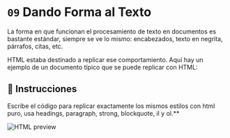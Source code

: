 # `09` Dando Forma al Texto

La forma en que funcionan el procesamiento de texto en documentos es bastante estándar, siempre se ve lo mismo: encabezados, texto en negrita, párrafos, citas, etc.

HTML estaba destinado a replicar ese comportamiento. Aquí hay un ejemplo de un documento típico que se puede replicar con HTML:

## 📝 Instrucciones

Escribe el código para replicar exactamente los mismos estilos con html puro, usa headings, paragraph, strong, blockquote, il y ol.**

![HTML preview](https://ucarecdn.com/142c5fbd-ca20-45fa-af96-8730277a959e/htmlpreview.png)
